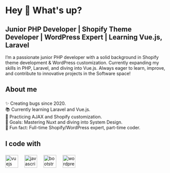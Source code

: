 <h1 align="left">Hey 👋 What's up?</h1>

###
<h2 align="left">Junior PHP Developer | Shopify Theme Developer | WordPress Expert | Learning Vue.js, Laravel</h2>
<p align="left">I’m a passionate junior PHP developer with a solid background in Shopify theme development & WordPress customization. Currently expanding my skills in PHP, Laravel, and diving into Vue.js. Always eager to learn, improve, and contribute to innovative projects in the Software space!

</p>

###

<h2 align="left">About me</h2>

###

<p align="left">✨ Creating bugs since 2020.</br>
📚 Currently learning Laravel and Vue.js.</br>
🔧 Practicing AJAX and Shopify customization.</br>
🎯 Goals: Mastering Nuxt and diving into System Design.</br>
🎲 Fun fact: Full-time Shopify/WordPress expert, part-time coder.</br>
</p>

###

<h2 align="left">I code with</h2>

###

<div align="left">
  <img src="https://cdn.jsdelivr.net/gh/devicons/devicon/icons/vuejs/vuejs-original.svg" height="40" alt="vuejs logo"  />
  <img width="12" />
  <img src="https://cdn.jsdelivr.net/gh/devicons/devicon/icons/javascript/javascript-original.svg" height="40" alt="javascript logo"  />
  <img width="12" />
  <img src="https://cdn.jsdelivr.net/gh/devicons/devicon/icons/bootstrap/bootstrap-original.svg" height="40" alt="bootstrap logo"  />
  <img width="12" />
  <img src="https://cdn.jsdelivr.net/gh/devicons/devicon/icons/wordpress/wordpress-original.svg" height="40" alt="wordpress logo"  />
</div>

###
